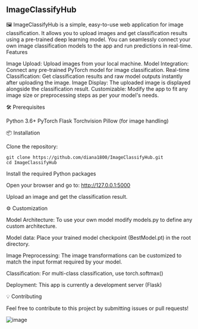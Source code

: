 ## ImageClassifyHub

🖼️  ImageClassifyHub is a simple, easy-to-use web application for image classification. It allows you to upload images and get classification results using a pre-trained deep learning model. You can seamlessly connect your own image classification models to the app and run predictions in real-time.
Features

Image Upload: Upload images from your local machine.
Model Integration: Connect any pre-trained PyTorch model for image classification.
Real-time Classification: Get classification results and raw model outputs instantly after uploading the image.
Image Display: The uploaded image is displayed alongside the classification result.
Customizable: Modify the app to fit any image size or preprocessing steps as per your model's needs.



🛠️ Prerequisites

Python 3.6+
PyTorch
Flask
Torchvision
Pillow (for image handling)



📦 Installation

Clone the repository:


    git clone https://github.com/diana1800/ImageClassifyHub.git
    cd ImageClassifyHub


Install the required Python packages

Open your browser and go to: http://127.0.0.1:5000

Upload an image and get the classification result.



⚙️ Customization

Model Architecture: To use your own model modify models.py to define any custom architecture.

Model data: Place your trained model checkpoint (BestModel.pt) in the root directory.

Image Preprocessing: The image transformations can be customized to match the input format required by your model.

Classification: For multi-class classification, use torch.softmax()

Deployment: This app is currently a development server (Flask)



💡 Contributing

Feel free to contribute to this project by submitting issues or pull requests!


![image](https://github.com/user-attachments/assets/3c7a9934-c054-4391-b087-1debac351b64)

